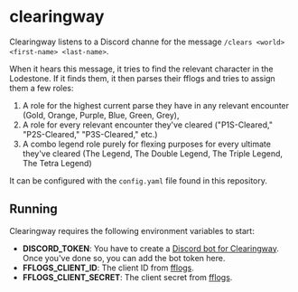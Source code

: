 # clearingway

Clearingway listens to a Discord channe for the message `/clears <world> <first-name> <last-name>`.

When it hears this message, it tries to find the relevant character in the Lodestone. If it finds them, it then parses their
fflogs and tries to assign them a few roles:

1. A role for the highest current parse they have in any relevant encounter (Gold, Orange, Purple, Blue, Green, Grey),
2. A role for every relevant encounter they've cleared ("P1S-Cleared," "P2S-Cleared," "P3S-Cleared," etc.)
3. A combo legend role purely for flexing purposes for every ultimate they've cleared (The Legend, The Double Legend, The Triple Legend, The Tetra Legend)

It can be configured with the `config.yaml` file found in this repository.

## Running

Clearingway requires the following environment variables to start:

* **DISCORD_TOKEN**: You have to create a [Discord bot for Clearingway](https://discord.com/developers/applications). Once you've done so, you can add the bot token here.
* **FFLOGS_CLIENT_ID**: The client ID from [fflogs](https://www.fflogs.com/api/clients/).
* **FFLOGS_CLIENT_SECRET**: The client secret from [fflogs](https://www.fflogs.com/api/clients/).

